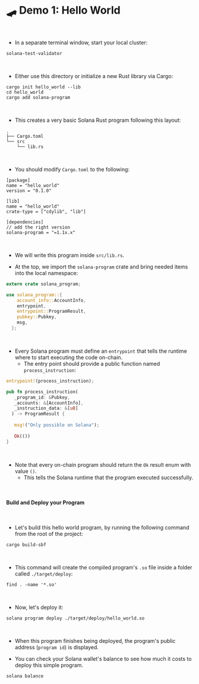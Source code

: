 # 🛹 Demo 1: Hello World 


<br>

* In a separate terminal window, start your local cluster:

```shell
solana-test-validator
```

<br>

* Either use this directory or initialize a new Rust library via Cargo:

```shell 
cargo init hello_world --lib
cd hello_world
cargo add solana-program
```

<br>

* This creates a very basic Solana Rust program following this layout:

```shell
.
├── Cargo.toml
└── src
    └── lib.rs
```

<br>

* You should modify `Cargo.toml` to the following:

```
[package]
name = "hello_world"
version = "0.1.0"

[lib]
name = "hello_world"
crate-type = ["cdylib", "lib"]

[dependencies]
// add the right version
solana-program = "=1.1x.x"
```


<br>

* We will write this program inside `src/lib.rs`. 

* At the top, we import the `solana-program` crate and bring needed items into the local namespace:

```rust
extern crate solana_program;

use solana_program::{
    account_info::AccountInfo,
    entrypoint,
    entrypoint::ProgramResult,
    pubkey::Pubkey,
    msg,
  };
```

<br>

* Every Solana program must define an `entrypoint` that tells the runtime where to start executing the code on-chain. 
    - The entry point should provide a public function named `process_instruction`:

```rust
entrypoint!(process_instruction);

pub fn process_instruction(
   _program_id: &Pubkey,
   _accounts: &[AccountInfo],
   _instruction_data: &[u8]
  ) -> ProgramResult {
  
   msg!("Only possible on Solana");
  
   Ok(())
}
```


<br>

* Note that every on-chain program should return the `Ok` result enum with value `()`. 
    - This tells the Solana runtime that the program executed successfully.

<br>


#### Build and Deploy your Program

<br>

* Let's build this hello world program, by running the following command from the root of the project:

```
cargo build-sbf
```

<br>

* This command will create the compiled program's `.so` file inside a folder called `./target/deploy`:

```
find . -name '*.so'
```

<br>

* Now, let's deploy it:


```
solana program deploy ./target/deploy/hello_world.so 
```

<br>

* When this program finishes being deployed, the program's public address (`program id`) is displayed.

* You can check your Solana wallet's balance to see how much it costs to deploy this simple program.

```shell
solana balance
```

<br>

